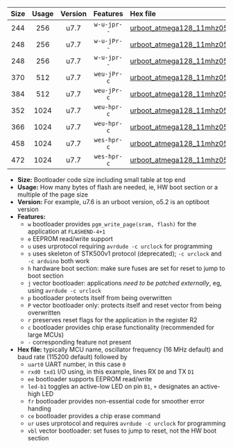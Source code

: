 |Size|Usage|Version|Features|Hex file|
|:-:|:-:|:-:|:-:|:--|
|244|256|u7.7|`w-u-jpr--`|[urboot_atmega128_11mhz0592_9600bps_uart1_rxd2_txd3_led+b5_ur_vbl.hex](https://raw.githubusercontent.com/stefanrueger/urboot.hex/main/cores/megacore/atmega128/fcpu_11mhz0592/9600_bps/urboot_atmega128_11mhz0592_9600bps_uart1_rxd2_txd3_led+b5_ur_vbl.hex)|
|248|256|u7.7|`w-u-jPr--`|[urboot_atmega128_11mhz0592_9600bps_uart0_rxe0_txe1_led+b5_ur_vbl.hex](https://raw.githubusercontent.com/stefanrueger/urboot.hex/main/cores/megacore/atmega128/fcpu_11mhz0592/9600_bps/urboot_atmega128_11mhz0592_9600bps_uart0_rxe0_txe1_led+b5_ur_vbl.hex)|
|248|256|u7.7|`w-u-jpr--`|[urboot_atmega128_11mhz0592_9600bps_uart0_rxe0_txe1_led+b5_fr_ur_vbl.hex](https://raw.githubusercontent.com/stefanrueger/urboot.hex/main/cores/megacore/atmega128/fcpu_11mhz0592/9600_bps/urboot_atmega128_11mhz0592_9600bps_uart0_rxe0_txe1_led+b5_fr_ur_vbl.hex)|
|370|512|u7.7|`weu-jPr-c`|[urboot_atmega128_11mhz0592_9600bps_uart0_rxe0_txe1_ee_led+b5_fr_ce_ur_vbl.hex](https://raw.githubusercontent.com/stefanrueger/urboot.hex/main/cores/megacore/atmega128/fcpu_11mhz0592/9600_bps/urboot_atmega128_11mhz0592_9600bps_uart0_rxe0_txe1_ee_led+b5_fr_ce_ur_vbl.hex)|
|384|512|u7.7|`weu-jPr-c`|[urboot_atmega128_11mhz0592_9600bps_uart1_rxd2_txd3_ee_led+b5_fr_ce_ur_vbl.hex](https://raw.githubusercontent.com/stefanrueger/urboot.hex/main/cores/megacore/atmega128/fcpu_11mhz0592/9600_bps/urboot_atmega128_11mhz0592_9600bps_uart1_rxd2_txd3_ee_led+b5_fr_ce_ur_vbl.hex)|
|352|1024|u7.7|`weu-hpr-c`|[urboot_atmega128_11mhz0592_9600bps_uart0_rxe0_txe1_ee_led+b5_fr_ce_ur.hex](https://raw.githubusercontent.com/stefanrueger/urboot.hex/main/cores/megacore/atmega128/fcpu_11mhz0592/9600_bps/urboot_atmega128_11mhz0592_9600bps_uart0_rxe0_txe1_ee_led+b5_fr_ce_ur.hex)|
|366|1024|u7.7|`weu-hpr-c`|[urboot_atmega128_11mhz0592_9600bps_uart1_rxd2_txd3_ee_led+b5_fr_ce_ur.hex](https://raw.githubusercontent.com/stefanrueger/urboot.hex/main/cores/megacore/atmega128/fcpu_11mhz0592/9600_bps/urboot_atmega128_11mhz0592_9600bps_uart1_rxd2_txd3_ee_led+b5_fr_ce_ur.hex)|
|458|1024|u7.7|`wes-hpr-c`|[urboot_atmega128_11mhz0592_9600bps_uart0_rxe0_txe1_ee_led+b5_fr_ce.hex](https://raw.githubusercontent.com/stefanrueger/urboot.hex/main/cores/megacore/atmega128/fcpu_11mhz0592/9600_bps/urboot_atmega128_11mhz0592_9600bps_uart0_rxe0_txe1_ee_led+b5_fr_ce.hex)|
|472|1024|u7.7|`wes-hpr-c`|[urboot_atmega128_11mhz0592_9600bps_uart1_rxd2_txd3_ee_led+b5_fr_ce.hex](https://raw.githubusercontent.com/stefanrueger/urboot.hex/main/cores/megacore/atmega128/fcpu_11mhz0592/9600_bps/urboot_atmega128_11mhz0592_9600bps_uart1_rxd2_txd3_ee_led+b5_fr_ce.hex)|

- **Size:** Bootloader code size including small table at top end
- **Usage:** How many bytes of flash are needed, ie, HW boot section or a multiple of the page size
- **Version:** For example, u7.6 is an urboot version, o5.2 is an optiboot version
- **Features:**
  + `w` bootloader provides `pgm_write_page(sram, flash)` for the application at `FLASHEND-4+1`
  + `e` EEPROM read/write support
  + `u` uses urprotocol requiring `avrdude -c urclock` for programming
  + `s` uses skeleton of STK500v1 protocol (deprecated); `-c urclock` and `-c arduino` both work
  + `h` hardware boot section: make sure fuses are set for reset to jump to boot section
  + `j` vector bootloader: applications *need to be patched externally*, eg, using `avrdude -c urclock`
  + `p` bootloader protects itself from being overwritten
  + `P` vector bootloader only: protects itself and reset vector from being overwritten
  + `r` preserves reset flags for the application in the register R2
  + `c` bootloader provides chip erase functionality (recommended for large MCUs)
  + `-` corresponding feature not present
- **Hex file:** typically MCU name, oscillator frequency (16 MHz default) and baud rate (115200 default) followed by
  + `uart0` UART number, in this case `0`
  + `rxd0 txd1` I/O using, in this example, lines RX `D0` and TX `D1`
  + `ee` bootloader supports EEPROM read/write
  + `led-b1` toggles an active-low LED on pin `B1`, `+` designates an active-high LED
  + `fr` bootloader provides non-essential code for smoother error handing
  + `ce` bootloader provides a chip erase command
  + `ur` uses urprotocol and requires `avrdude -c urclock` for programming
  + `vbl` vector bootloader: set fuses to jump to reset, not the HW boot section

